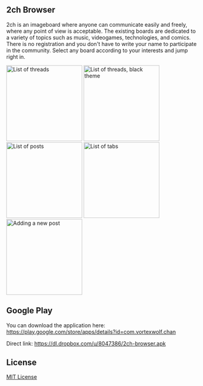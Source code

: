 ## 2ch Browser

2ch is an imageboard where anyone can communicate easily and freely, where any point of view is acceptable. 
The existing boards are dedicated to a variety of topics such as music, videogames, technologies, and comics. 
There is no registration and you don't have to write your name to participate in the community. 
Select any board according to your interests and jump right in.

<img alt="List of threads" src="https://lh3.ggpht.com/l1trjGygFflcWpGirBNn_5jqTSmyT_2jwgHUbnHtNa2iB2c4jrKDWoNBPXDGFoduz7A" width="200" />
<img alt="List of threads, black theme" src="https://lh4.ggpht.com/WqHdGasXUdYFBvy_g0PD900Uzl-bTJzX0Uwmw15Ti7MM2fOsYfRcFPeUC1VHY_B6wg" width="200" />
<img alt="List of posts" src="https://lh6.ggpht.com/gikWpKVmQK_vrWDWyqGwmU5c3DK_Hgd9p_YmIN6BsQAMmscLSOOCHBrPnVyQUMQJ9uc" width="200" />
<img alt="List of tabs" src="https://lh5.ggpht.com/SAfqIvfvia1GewTu_MDiQpsVO0RWEhYnFg8WNamhjvIQs4JL4-JL491Yy0phd58OdMc2" width="200" />
<img alt="Adding a new post" src="https://lh6.ggpht.com/Sz5T-wP8v3DpObPUVIBg76qtyrKsS_sXzXxd28JY-Uz2-TXBQy10bKnlL6d82KKj-g" width="200" />

## Google Play

You can download the application here: 
https://play.google.com/store/apps/details?id=com.vortexwolf.chan  

Direct link: 
https://dl.dropbox.com/u/8047386/2ch-browser.apk

## License

[MIT License][license]

[license]: https://github.com/vortexwolf/2ch-Browser/blob/master/MIT-LICENSE.txt


